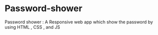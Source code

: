 # Password-shower
Password shower : A Responsive web app which show the password  by using HTML , CSS , and JS
